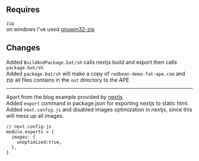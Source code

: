 ## Requires    
`zip`    
on windows I've used   [gnuwin32-zip](https://gnuwin32.sourceforge.net/packages/zip.htm)

## Changes
Added `BuildAndPackage.bat/sh` calls nextjs build and export then calls `package.bat/sh`  
Added `package.bat/sh` will make a copy of `redbean-demo-fat-ape.com` and zip all files contains in the `out` directory to the APE    

------
Apart from the blog example provided by [nextjs](https://github.com/vercel/next.js/tree/canary/examples/blog-starter)    
Added `export` command in package.json for exporting nextjs to static html.    
Added `next.config.js` and disabled images optimization in nextjs, since this will mess up all images.    
```
// next.config.js
module.exports = {
  images: {
    unoptimized:true,
  },
}
```
